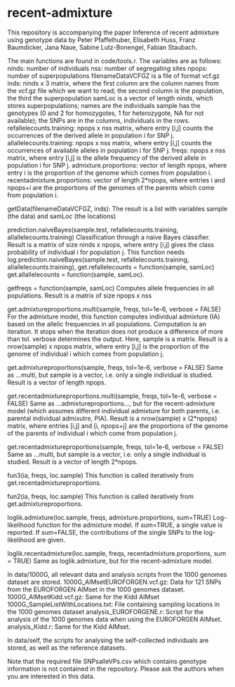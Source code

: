 # recent-admixture
This repository is accompanying the paper
Inference of recent admixture using genotype data by Peter Pfaffelhuber, Elisabeth Huss, Franz Baumdicker, Jana Naue, Sabine Lutz-Bonengel, Fabian Staubach.

The main functions are found in code/tools.r. The variables are as follows:
ninds: number of individuals
nss: number of segregating sites
npops: number of superpopulations
filenameDataVCFGZ is a file of format vcf.gz
inds: ninds x 3 matrix, where the first column are the column names from the vcf.gz file which we want to read; the second column is the population, the third the superpopulation
samLoc is a vector of length ninds, which stores superpopulations; names are the individuals
sample has the genotypes (0 and 2 for homozygotes, 1 for heterozygote, NA for not available); the SNPs are in the columns, individuals in the rows.
refallelecounts.training: npops x nss matrix, where entry [i,j] counts the occurrences of the derived allele in population i for SNP j.
allallelecounts.training: npops x nss matrix, where entry [i,j] counts the occurrences of available alleles in population i for SNP j.
freqs: npops x nss matrix, where entry [i,j] is the allele frequency of the derived allele in population i for SNP j.
admixture.proportions: vector of length npops, where entry i is the proportion of the genome which comes from population i. 
recentadmixture.proportions: vector of length 2*npops, where entries i and npops+i are the proportions of the genomes of the parents which come from population i. 


getData(filenameDataVCFGZ, inds):
The result is a list with variables sample (the data) and samLoc (the locations)

prediction.naiveBayes(sample.test, refallelecounts.training, allallelecounts.training) 
Classification through a naive Bayes classifier. Result is a matrix of size ninds x npops, where entry [i,j] gives the class probability of individual i for population j. This function needs
log.prediction.naiveBayes(sample.test, refallelecounts.training, allallelecounts.training),
get.refallelecounts = function(sample, samLoc)
get.allallelecounts = function(sample, samLoc).


getfreqs = function(sample, samLoc)
Computes allele frequencies in all populations. Result is a matrix of size npops x nss

get.admixtureproportions.multi(sample, freqs, tol=1e-6, verbose = FALSE) 
For the admixture model, this function computes individual admixture (IA) based on the allelic frequencies in all populations. Computation is an iteration. It stops when the iteration does not produce a difference of more than tol. verbose determines the output. Here, sample is a matrix. Result is a nrow(sample) x npops matrix, where entry [i,j] is the proportion of the genome of individual i which comes from population j.

get.admixtureproportions(sample, freqs, tol=1e-6, verbose = FALSE)
Same as ...multi, but sample is a vector, i.e. only a single individual is studied. Result is a vector of length npops.

get.recentadmixtureproportions.multi(sample, freqs, tol=1e-6, verbose = FALSE)
Same as ...admixtureproportions..., but for the recent-admixture model (which assumes different individual admixture for both parents, i.e. parental individual admixutre, PIA). Result is a nrow(sample) x (2*npops) matrix, where entries [i,j] and [i, npops+j] are the proportions of the genome of the parents of individual i which come from population j.

get.recentadmixtureproportions(sample, freqs, tol=1e-6, verbose = FALSE)
Same as ...multi, but sample is a vector, i.e. only a single individual is studied. Result is a vector of length 2*npops.

fun3(ia, freqs, loc.sample)
This function is called iteratively from get.recentadmixtureproportions.

fun2(ia, freqs, loc.sample) 
This function is called iteratively from get.admixtureproportions.

loglik.admixture(loc.sample, freqs, admixture.proportions, sum=TRUE)
Log-likelihood function for the admixture model. If sum=TRUE, a single value is reported. If sum=FALSE, the contributions of the single SNPs to the log-likelihood are given. 

loglik.recentadmixture(loc.sample, freqs, recentadmixture.proportions, sum = TRUE) 
Same as loglik.admixture, but for the recent-admixture model.

In data/1000G, all relevant data and analysis scripts from the 1000 genomes dataset are stored.
1000G_AIMsetEUROFORGEN.vcf.gz: Data for 121 SNPs from the EUROFORGEN AIMset in the 1000 genomes dataset. 
1000G_AIMsetKidd.vcf.gz: Same for the Kidd AIMset
1000G_SampleListWithLocations.txt: File containing sampling locations in the 1000 genomes dataset
analysis_EUROFORGENE.r: Script for the analysis of the 1000 genomes data when using the EUROFORGEN AIMset.
analysis_Kidd.r: Same for the Kidd AIMset.

In data/self, the scripts for analysing the self-collected individuals are stored, as well as the reference datasets.

Note that the required file SNPsalleVPs.csv which contains genotype information is not contained in the repository. Please ask the authors when you are interested in this data.

